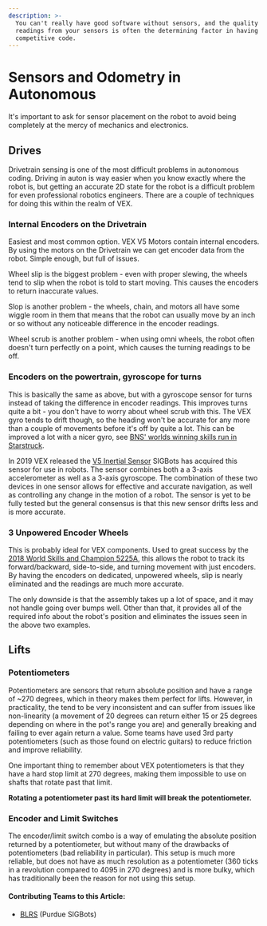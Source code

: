 ```yaml
---
description: >-
  You can't really have good software without sensors, and the quality of the
  readings from your sensors is often the determining factor in having
  competitive code.
---
```


# Sensors and Odometry in Autonomous

It's important to ask for sensor placement on the robot to avoid being completely at the mercy of mechanics and electronics.

## Drives

Drivetrain sensing is one of the most difficult problems in autonomous coding. Driving in auton is way easier when you know exactly where the robot is, but getting an accurate 2D state for the robot is a difficult problem for even professional robotics engineers. There are a couple of techniques for doing this within the realm of VEX.

### Internal Encoders on the Drivetrain

Easiest and most common option. VEX V5 Motors contain internal encoders. By using the motors on the Drivetrain we can get encoder data from the robot. Simple enough, but full of issues.

Wheel slip is the biggest problem - even with proper slewing, the wheels tend to slip when the robot is told to start moving. This causes the encoders to return inaccurate values.

Slop is another problem - the wheels, chain, and motors all have some wiggle room in them that means that the robot can usually move by an inch or so without any noticeable difference in the encoder readings.

Wheel scrub is another problem - when using omni wheels, the robot often doesn't turn perfectly on a point, which causes the turning readings to be off.

### Encoders on the powertrain, gyroscope for turns

This is basically the same as above, but with a gyroscope sensor for turns instead of taking the difference in encoder readings. This improves turns quite a bit - you don't have to worry about wheel scrub with this. The VEX gyro tends to drift though, so the heading won't be accurate for any more than a couple of movements before it's off by quite a lot. This can be improved a lot with a nicer gyro, see [BNS' worlds winning skills run in Starstruck](https://www.youtube.com/watch?v=td6PAnRBzfM). 

In 2019 VEX released the [V5 Inertial Sensor](https://www.vexrobotics.com/276-4855.html) SIGBots has acquired this sensor for use in robots. The sensor combines both a a 3-axis accelerometer as well as a 3-axis gyroscope. The combination of these two devices in one sensor allows for effective and accurate navigation, as well as controlling any change in the motion of a robot. The sensor is yet to be fully tested but the general consensus is that this new sensor drifts less and is more accurate.

### 3 Unpowered Encoder Wheels

This is probably ideal for VEX components. Used to great success by the [2018 World Skills and Champion 5225A](https://www.youtube.com/watch?v=4dshnlTWivc), this allows the robot to track its forward/backward, side-to-side, and turning movement with just encoders. By having the encoders on dedicated, unpowered wheels, slip is nearly eliminated and the readings are much more accurate.

The only downside is that the assembly takes up a lot of space, and it may not handle going over bumps well. Other than that, it provides all of the required info about the robot's position and eliminates the issues seen in the above two examples.

## Lifts

### Potentiometers

Potentiometers are sensors that return absolute position and have a range of ~270 degrees, which in theory makes them perfect for lifts. However, in practicality, the tend to be very inconsistent and can suffer from issues like non-linearity \(a movement of 20 degrees can return either 15 or 25 degrees depending on where in the pot's range you are\) and generally breaking and failing to ever again return a value. Some teams have used 3rd party potentiometers \(such as those found on electric guitars\) to reduce friction and improve reliability.

One important thing to remember about VEX potentiometers is that they have a hard stop limit at 270 degrees, making them impossible to use on shafts that rotate past that limit.

**Rotating a potentiometer past its hard limit will break the potentiometer.**

### Encoder and Limit Switches

The encoder/limit switch combo is a way of emulating the absolute position returned by a potentiometer, but without many of the drawbacks of potentiometers \(bad reliability in particular\). This setup is much more reliable, but does not have as much resolution as a potentiometer \(360 ticks in a revolution compared to 4095 in 270 degrees\) and is more bulky, which has traditionally been the reason for not using this setup.

#### Contributing Teams to this Article:

* [BLRS](https://purduesigbots.com/) \(Purdue SIGBots\)

